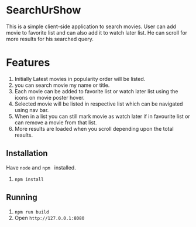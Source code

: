 # SearchUrShow

This is a simple client-side application to search movies. User can add movie to favorite list and can also add it to watch later list. He can scroll for more results for his searched query.

# Features

1. Initially Latest movies in popularity order will be listed.
2. you can search movie my name or title.
3. Each movie can be added to favorite list or watch later list using the icons on movie poster hover.
4. Selected movie will be listed in respective list which can be navigated using nav bar.
5. When in a list you can still mark movie as watch later if in favourite list or can remove a movie from that list.
6. More results are loaded when you scroll depending upon the total reaults.


## Installation

Have `node` and `npm ` installed.

1. `npm install`

## Running

1. `npm run build`
2. Open `http://127.0.0.1:8080`



